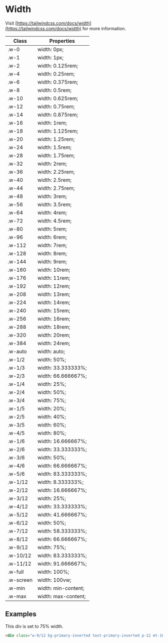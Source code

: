# Width

Visit [https://tailwindcss.com/docs/width](https://tailwindcss.com/docs/width) for more information.

| Class     | Properties          |
| --------- | ------------------- |
| .w-0      | width: 0px;         |
| .w-1      | width: 1px;         |
| .w-2      | width: 0.125rem;    |
| .w-4      | width: 0.25rem;     |
| .w-6      | width: 0.375rem;    |
| .w-8      | width: 0.5rem;      |
| .w-10     | width: 0.625rem;    |
| .w-12     | width: 0.75rem;     |
| .w-14     | width: 0.875rem;    |
| .w-16     | width: 1rem;        |
| .w-18     | width: 1.125rem;    |
| .w-20     | width: 1.25rem;     |
| .w-24     | width: 1.5rem;      |
| .w-28     | width: 1.75rem;     |
| .w-32     | width: 2rem;        |
| .w-36     | width: 2.25rem;     |
| .w-40     | width: 2.5rem;      |
| .w-44     | width: 2.75rem;     |
| .w-48     | width: 3rem;        |
| .w-56     | width: 3.5rem;      |
| .w-64     | width: 4rem;        |
| .w-72     | width: 4.5rem;      |
| .w-80     | width: 5rem;        |
| .w-96     | width: 6rem;        |
| .w-112    | width: 7rem;        |
| .w-128    | width: 8rem;        |
| .w-144    | width: 9rem;        |
| .w-160    | width: 10rem;       |
| .w-176    | width: 11rem;       |
| .w-192    | width: 12rem;       |
| .w-208    | width: 13rem;       |
| .w-224    | width: 14rem;       |
| .w-240    | width: 15rem;       |
| .w-256    | width: 16rem;       |
| .w-288    | width: 18rem;       |
| .w-320    | width: 20rem;       |
| .w-384    | width: 24rem;       |
| .w-auto   | width: auto;        |
| .w-1/2    | width: 50%;         |
| .w-1/3    | width: 33.333333%;  |
| .w-2/3    | width: 66.666667%;  |
| .w-1/4    | width: 25%;         |
| .w-2/4    | width: 50%;         |
| .w-3/4    | width: 75%;         |
| .w-1/5    | width: 20%;         |
| .w-2/5    | width: 40%;         |
| .w-3/5    | width: 60%;         |
| .w-4/5    | width: 80%;         |
| .w-1/6    | width: 16.666667%;  |
| .w-2/6    | width: 33.333333%;  |
| .w-3/6    | width: 50%;         |
| .w-4/6    | width: 66.666667%;  |
| .w-5/6    | width: 83.333333%;  |
| .w-1/12   | width: 8.333333%;   |
| .w-2/12   | width: 16.666667%;  |
| .w-3/12   | width: 25%;         |
| .w-4/12   | width: 33.333333%;  |
| .w-5/12   | width: 41.666667%;  |
| .w-6/12   | width: 50%;         |
| .w-7/12   | width: 58.333333%;  |
| .w-8/12   | width: 66.666667%;  |
| .w-9/12   | width: 75%;         |
| .w-10/12  | width: 83.333333%;  |
| .w-11/12  | width: 91.666667%;  |
| .w-full   | width: 100%;        |
| .w-screen | width: 100vw;       |
| .w-min    | width: min-content; |
| .w-max    | width: max-content; |

## Examples

<div class="mds">
  <div class="w-9/12 bg-primary-inverted text-primary-inverted p-12 mt-16">
    This div is set to 75% width.
  </div>
</div>

```html
<div class="w-9/12 bg-primary-inverted text-primary-inverted p-12 mt-16">This div is set to 75% width.</div>
```
